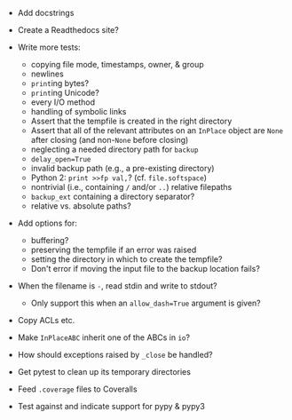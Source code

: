 - Add docstrings
- Create a Readthedocs site?

- Write more tests:
    - copying file mode, timestamps, owner, & group
    - newlines
    - `print`ing bytes?
    - `print`ing Unicode?
    - every I/O method
    - handling of symbolic links
    - Assert that the tempfile is created in the right directory
    - Assert that all of the relevant attributes on an `InPlace` object are
      `None` after closing (and non-`None` before closing)
    - neglecting a needed directory path for `backup`
    - `delay_open=True`
    - invalid backup path (e.g., a pre-existing directory)
    - Python 2: `print >>fp val,`?  (cf. `file.softspace`)
    - nontrivial (i.e., containing `/` and/or `..`) relative filepaths
    - `backup_ext` containing a directory separator?
    - relative vs. absolute paths?

- Add options for:
    - buffering?
    - preserving the tempfile if an error was raised
    - setting the directory in which to create the tempfile?
    - Don't error if moving the input file to the backup location fails?

- When the filename is `-`, read stdin and write to stdout?
    - Only support this when an `allow_dash=True` argument is given?
- Copy ACLs etc.
- Make `InPlaceABC` inherit one of the ABCs in `io`?
- How should exceptions raised by `_close` be handled?

- Get pytest to clean up its temporary directories
- Feed `.coverage` files to Coveralls
- Test against and indicate support for pypy & pypy3
